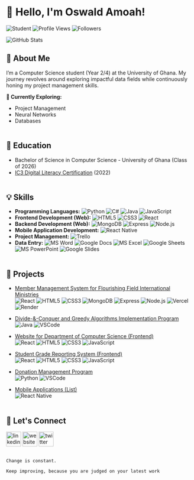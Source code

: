 # 🌟 Hello, I'm Oswald Amoah!
![Student](https://img.shields.io/badge/Student%20🎓-darkblue)
![Profile Views](https://komarev.com/ghpvc/?username=oswaldamoah&label=Profile%20Views&color=blue) 
![Followers](https://img.shields.io/github/followers/oswaldamoah?style=curved-square&label=Followers&color=blue)

![GitHub Stats](https://github-readme-stats.vercel.app/api?username=oswaldamoah&hide=issues&show_icons=true&theme=holi)   



## 🚀 About Me
I’m a Computer Science student (Year 2/4) at the University of Ghana. My journey revolves around exploring impactful data fields while continuously honing my project management skills.

**🔭 Currently Exploring:** 
- Project Management
- Neural Networks
- Databases
<br /><br />


## 🏫 Education
- Bachelor of Science in Computer Science - University of Ghana  (Class of 2026)
- [IC3 Digital Literacy Certification](https://www.credly.com/users/oswald-amoah)  (2022)
<br /><br />


## 💡 Skills
- **Programming Languages:** ![Python](https://img.shields.io/badge/Python-3776AB?style=curved-square&logo=python&logoColor=white) ![C#](https://img.shields.io/badge/C%23-239120?style=curved-square&logo=c-sharp&logoColor=white) ![Java](https://img.shields.io/badge/Java-007396?style=curved-square&logo=java&logoColor=white) ![JavaScript](https://img.shields.io/badge/JavaScript-F7DF1E?style=curved-square&logo=javascript&logoColor=black)
- **Frontend Development (Web):** ![HTML5](https://img.shields.io/badge/HTML5-E34F26?style=curved-square&logo=html5&logoColor=white) ![CSS3](https://img.shields.io/badge/CSS3-1572B6?style=curved-square&logo=css3&logoColor=white) ![React](https://img.shields.io/badge/React-61DAFB?style=curved-square&logo=react&logoColor=black)
- **Backend Development (Web):** ![MongoDB](https://img.shields.io/badge/MongoDB-47A248?style=curved-square&logo=mongodb&logoColor=white) ![Express](https://img.shields.io/badge/Express.js-000000?style=curved-square&logo=express&logoColor=white) ![Node.js](https://img.shields.io/badge/Node.js-339933?style=curved-square&logo=node.js&logoColor=white)
- **Mobile Application Development:** ![React Native](https://img.shields.io/badge/React_Native-20232A?style=curved-square&logo=react&logoColor=61DAFB)
- **Project Management:** ![Trello](https://img.shields.io/badge/Trello-0052CC?style=curved-square&logo=trello&logoColor=white)
- **Data Entry:** ![MS Word](https://img.shields.io/badge/MS_Word-2B5797?style=curved-square&logo=microsoft-word&logoColor=white) ![Google Docs](https://img.shields.io/badge/Google_Docs-4285F4?style=curved-square&logo=google-docs&logoColor=white) ![MS Excel](https://img.shields.io/badge/MS_Excel-217346?style=curved-square&logo=microsoft-excel&logoColor=white) ![Google Sheets](https://img.shields.io/badge/Google_Sheets-34A853?style=curved-square&logo=google-sheets&logoColor=white) ![MS PowerPoint](https://img.shields.io/badge/MS_PowerPoint-B7472A?style=curved-square&logo=microsoft-powerpoint&logoColor=white) ![Google Slides](https://img.shields.io/badge/Google_Slides-FF6F00?style=curved-square&logo=google-slides&logoColor=white)
<br /><br />


## 🎯 Projects
- [Member Management System for Flourishing Field International Ministries](https://github.com/oswaldamoah/MMS)  
  ![React](https://img.shields.io/badge/React-61DAFB?style=curved-square&logo=react&logoColor=black) ![HTML5](https://img.shields.io/badge/HTML5-E34F26?style=curved-square&logo=html5&logoColor=white) ![CSS3](https://img.shields.io/badge/CSS3-1572B6?style=curved-square&logo=css3&logoColor=white) ![MongoDB](https://img.shields.io/badge/MongoDB-47A248?style=curved-square&logo=mongodb&logoColor=white) ![Express](https://img.shields.io/badge/Express.js-000000?style=curved-square&logo=express&logoColor=white) ![Node.js](https://img.shields.io/badge/Node.js-339933?style=curved-square&logo=node.js&logoColor=white) ![Vercel](https://img.shields.io/badge/Vercel-000000?style=curved-square&logo=vercel&logoColor=white) ![Render](https://img.shields.io/badge/Render-1B1F23?style=curved-square&logo=render&logoColor=white)
  
- [Divide-&-Conquer and Greedy Algorithms Implementation Program](https://github.com/oswaldamoah/DnC-Greedy)  
  ![Java](https://img.shields.io/badge/Java-007396?style=curved-square&logo=java&logoColor=white) ![VSCode](https://img.shields.io/badge/VSCode-007ACC?style=curved-square&logo=visual-studio-code&logoColor=white)

- [Website for Department of Computer Science (Frontend)](https://github.com/oswaldamoah/11046928_DCIT_205_IA)  
  ![React](https://img.shields.io/badge/React-61DAFB?style=curved-square&logo=react&logoColor=black) ![HTML5](https://img.shields.io/badge/HTML5-E34F26?style=curved-square&logo=html5&logoColor=white) ![CSS3](https://img.shields.io/badge/CSS3-1572B6?style=curved-square&logo=css3&logoColor=white) ![JavaScript](https://img.shields.io/badge/JavaScript-F7DF1E?style=curved-square&logo=javascript&logoColor=black)

- [Student Grade Reporting System (Frontend)](https://github.com/oswaldamoah/UG-GradeReport/)  
  ![React](https://img.shields.io/badge/React-61DAFB?style=curved-square&logo=react&logoColor=black) ![HTML5](https://img.shields.io/badge/HTML5-E34F26?style=curved-square&logo=html5&logoColor=white) ![CSS3](https://img.shields.io/badge/CSS3-1572B6?style=curved-square&logo=css3&logoColor=white) ![JavaScript](https://img.shields.io/badge/JavaScript-F7DF1E?style=curved-square&logo=javascript&logoColor=black)

- [Donation Management Program](https://github.com/oswaldamoah/donations)  
  ![Python](https://img.shields.io/badge/Python-3776AB?style=curved-square&logo=python&logoColor=white) ![VSCode](https://img.shields.io/badge/VSCode-007ACC?style=curved-square&logo=visual-studio-code&logoColor=white)

- [Mobile Applications (List)](https://github.com/stars/oswaldamoah/lists/mobile-applications)    
  ![React Native](https://img.shields.io/badge/React_Native-20232A?style=curved-square&logo=react&logoColor=61DAFB)
<br /><br />


## 🤝 Let's Connect
[<img src='https://cdn.jsdelivr.net/npm/simple-icons@3.0.1/icons/linkedin.svg' alt='linkedin' height='40'>](https://www.linkedin.com/in/oswaldamoah//)  [<img src='https://cdn.jsdelivr.net/npm/simple-icons@3.0.1/icons/icloud.svg' alt='website' height='40'>](https://lnk.bio/oswaldamoah)  [<img src='https://cdn.jsdelivr.net/npm/simple-icons@3.0.1/icons/twitter.svg' alt='twitter' height='40'>](https://x.com/oswald_amoah)

## 
``Change is constant.``

``Keep improving, because you are judged on your latest work``
